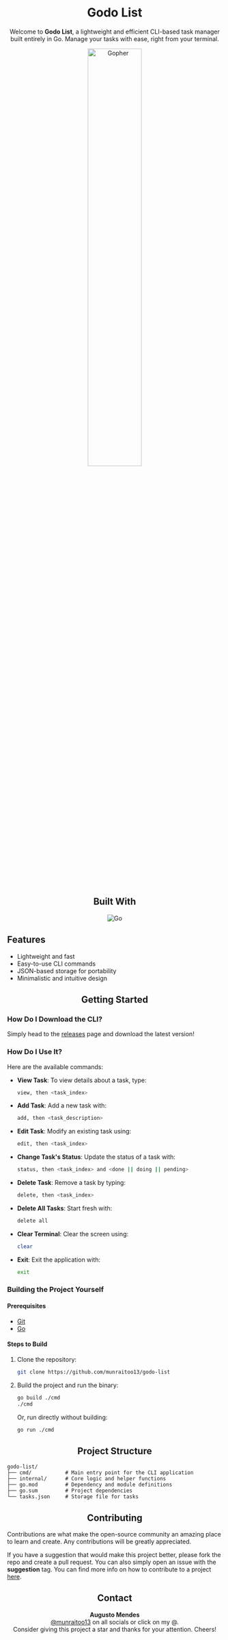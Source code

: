 


<div align="center">
  <h1>Godo List</h1>
  <p>
    Welcome to <b>Godo List</b>, a lightweight and efficient CLI-based task manager built entirely in Go. 
    Manage your tasks with ease, right from your terminal.
  </p>
  <p>
    <img width="50%" src="https://img.icons8.com/?size=512&id=44442&format=png" alt="Gopher" />
  </p>
</div>

<div align="center">
  <h2>Built With</h2>
  <img src="https://img.shields.io/badge/go-%2300ADD8.svg?style=for-the-badge&logo=go&logoColor=white" alt="Go" />
</div>

## Features

- Lightweight and fast
- Easy-to-use CLI commands
- JSON-based storage for portability
- Minimalistic and intuitive design

<h2 align="center">Getting Started</h2>

### How Do I Download the CLI?

Simply head to the [releases](https://github.com/munraitoo13/godo-list/releases) page and download the latest version!

### How Do I Use It?

Here are the available commands:

- **View Task**: To view details about a task, type:


  ```bash
  view, then <task_index>
  ```
- **Add Task**: Add a new task with:


  ```bash
  add, then <task_description>
  ```
- **Edit Task**: Modify an existing task using:


  ```bash
  edit, then <task_index>
  ```
- **Change Task's Status**: Update the status of a task with:


  ```bash
  status, then <task_index> and <done || doing || pending>
  ```
- **Delete Task**: Remove a task by typing:


  ```bash
  delete, then <task_index>
  ```
- **Delete All Tasks**: Start fresh with:


  ```bash
  delete all
  ```
- **Clear Terminal**: Clear the screen using:


  ```bash
  clear
  ```
- **Exit**: Exit the application with:


  ```bash
  exit
  ```

### Building the Project Yourself

#### Prerequisites

- [Git](https://git-scm.com/downloads)
- [Go](https://go.dev/doc/install)

#### Steps to Build

1. Clone the repository:


   ```bash
   git clone https://github.com/munraitoo13/godo-list
   ```
2. Build the project and run the binary:


   ```bash
   go build ./cmd
   ./cmd
   ```
   
   Or, run directly without building:

   
   ```bash
   go run ./cmd
   ```

<h2 align="center">Project Structure</h2>

```plaintext
godo-list/
├── cmd/           # Main entry point for the CLI application
├── internal/      # Core logic and helper functions
├── go.mod         # Dependency and module definitions
├── go.sum         # Project dependencies
└── tasks.json     # Storage file for tasks
```

<h2 align="center">Contributing</h2>

<p>
  Contributions are what make the open-source community an amazing place to learn and create. Any contributions will be greatly appreciated.
</p>
<p>
  If you have a suggestion that would make this project better, please fork the repo and create a pull request. You can also simply open an issue with the <b>suggestion</b> tag. You can find more info on how to contribute to a project <a href="https://git-scm.com/book/en/v2/GitHub-Contributing-to-a-Project">here</a>.
</p>

<div align="center">
  <h2>Contact</h2>
  <b>Augusto Mendes</b><br>
  <a href="https://linktr.ee/munraitoo13">@munraitoo13</a> on all socials or click on my @.<br>
  Consider giving this project a star and thanks for your attention. Cheers!
</div>
